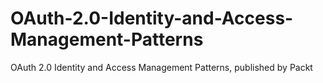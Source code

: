 # OAuth-2.0-Identity-and-Access-Management-Patterns
OAuth 2.0 Identity and Access Management Patterns, published by Packt
